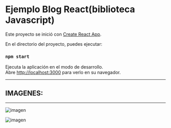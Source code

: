 # Ejemplo Blog React(biblioteca Javascript)

Este proyecto se inició con [Create React App](https://github.com/facebook/create-react-app).



En el directorio del proyecto, puedes ejecutar:

### `npm start`

Ejecuta la aplicación en el modo de desarrollo.\
Abre [http://localhost:3000](http://localhost:3000) para verlo en su navegador.

---------------------------------------------------------------------------------------------------------------------------
IMAGENES:
----------------------------------------------------------------------------------------------------------------------------
----------------------------------------------------------------------------------------------------------------------------

![imagen](https://github.com/user-attachments/assets/2d8ad094-a961-4c7d-a368-a1008c4f68f0)

![imagen](https://github.com/user-attachments/assets/96144ba1-fe4f-45b4-aadc-acf9190f68c3)



